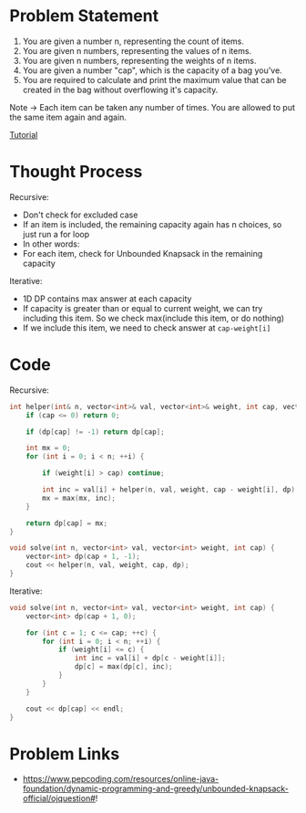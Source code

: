 # Problem Statement
1. You are given a number n, representing the count of items.
2. You are given n numbers, representing the values of n items.
3. You are given n numbers, representing the weights of n items.
3. You are given a number "cap", which is the capacity of a bag you've.
4. You are required to calculate and print the maximum value that can be created in the bag without 
    overflowing it's capacity.

Note -> Each item can be taken any number of times. You are allowed to put the same item again 
                  and again.

[Tutorial](https://www.youtube.com/watch?v=jgps7MXtKRQ&list=PL-Jc9J83PIiG8fE6rj9F5a6uyQ5WPdqKy&index=17)

# Thought Process

Recursive:
- Don't check for excluded case
- If an item is included, the remaining capacity again has n choices, so just run a for loop
- In other words:
- For each item, check for Unbounded Knapsack in the remaining capacity

Iterative:
- 1D DP contains max answer at each capacity
- If capacity is greater than or equal to current weight, we can try including this item. So we check max(include this item, or do nothing)
- If we include this item, we need to check answer at `cap-weight[i]`

# Code

Recursive:

```cpp
int helper(int& n, vector<int>& val, vector<int>& weight, int cap, vector<int>& dp) {
    if (cap <= 0) return 0;

    if (dp[cap] != -1) return dp[cap];

    int mx = 0;
    for (int i = 0; i < n; ++i) {

        if (weight[i] > cap) continue;

        int inc = val[i] + helper(n, val, weight, cap - weight[i], dp);
        mx = max(mx, inc);
    }

    return dp[cap] = mx;
}

void solve(int n, vector<int> val, vector<int> weight, int cap) {
    vector<int> dp(cap + 1, -1);
    cout << helper(n, val, weight, cap, dp);
}
```

Iterative:

```cpp
void solve(int n, vector<int> val, vector<int> weight, int cap) {
    vector<int> dp(cap + 1, 0);

    for (int c = 1; c <= cap; ++c) {
        for (int i = 0; i < n; ++i) {
            if (weight[i] <= c) {
                int inc = val[i] + dp[c - weight[i]];
                dp[c] = max(dp[c], inc);
            }
        }
    }

    cout << dp[cap] << endl;
}
```

# Problem Links
- https://www.pepcoding.com/resources/online-java-foundation/dynamic-programming-and-greedy/unbounded-knapsack-official/ojquestion#!
